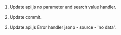 1) Update api.js no parameter and search value handler.<br/><br/>
2) Update commit.<br/><br/>
3) Update api.js Error handler jsonp - source - 'no data'.
